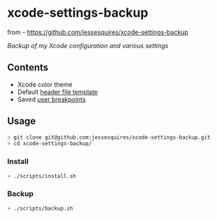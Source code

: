 # xcode-settings-backup

from - https://github.com/jessesquires/xcode-settings-backup


*Backup of my Xcode configuration and various settings*

## Contents

- Xcode color theme
- Default [header file template](https://oleb.net/blog/2017/07/xcode-9-text-macros/)
- Saved [user breakpoints](https://pspdfkit.com/blog/2017/user-breakpoints-in-xcode/)

## Usage

```bash
> git clone git@github.com:jessesquires/xcode-settings-backup.git
> cd xcode-settings-backup/
```

### Install

```bash
> ./scripts/install.sh
```

### Backup

```bash
> ./scripts/backup.sh
```

